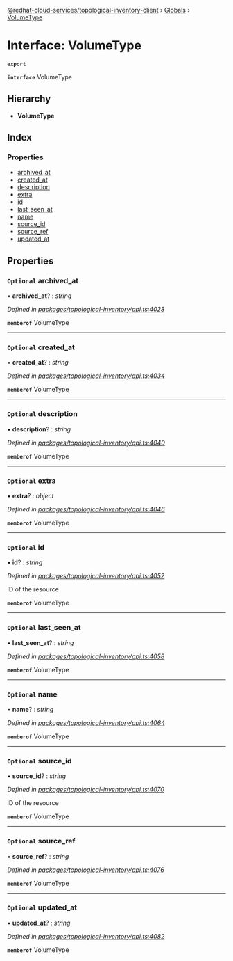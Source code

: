 [@redhat-cloud-services/topological-inventory-client](../README.md) › [Globals](../globals.md) › [VolumeType](volumetype.md)

# Interface: VolumeType

**`export`** 

**`interface`** VolumeType

## Hierarchy

* **VolumeType**

## Index

### Properties

* [archived_at](volumetype.md#optional-archived_at)
* [created_at](volumetype.md#optional-created_at)
* [description](volumetype.md#optional-description)
* [extra](volumetype.md#optional-extra)
* [id](volumetype.md#optional-id)
* [last_seen_at](volumetype.md#optional-last_seen_at)
* [name](volumetype.md#optional-name)
* [source_id](volumetype.md#optional-source_id)
* [source_ref](volumetype.md#optional-source_ref)
* [updated_at](volumetype.md#optional-updated_at)

## Properties

### `Optional` archived_at

• **archived_at**? : *string*

*Defined in [packages/topological-inventory/api.ts:4028](https://github.com/leSamo/javascript-clients/blob/master/packages/topological-inventory/api.ts#L4028)*

**`memberof`** VolumeType

___

### `Optional` created_at

• **created_at**? : *string*

*Defined in [packages/topological-inventory/api.ts:4034](https://github.com/leSamo/javascript-clients/blob/master/packages/topological-inventory/api.ts#L4034)*

**`memberof`** VolumeType

___

### `Optional` description

• **description**? : *string*

*Defined in [packages/topological-inventory/api.ts:4040](https://github.com/leSamo/javascript-clients/blob/master/packages/topological-inventory/api.ts#L4040)*

**`memberof`** VolumeType

___

### `Optional` extra

• **extra**? : *object*

*Defined in [packages/topological-inventory/api.ts:4046](https://github.com/leSamo/javascript-clients/blob/master/packages/topological-inventory/api.ts#L4046)*

**`memberof`** VolumeType

___

### `Optional` id

• **id**? : *string*

*Defined in [packages/topological-inventory/api.ts:4052](https://github.com/leSamo/javascript-clients/blob/master/packages/topological-inventory/api.ts#L4052)*

ID of the resource

**`memberof`** VolumeType

___

### `Optional` last_seen_at

• **last_seen_at**? : *string*

*Defined in [packages/topological-inventory/api.ts:4058](https://github.com/leSamo/javascript-clients/blob/master/packages/topological-inventory/api.ts#L4058)*

**`memberof`** VolumeType

___

### `Optional` name

• **name**? : *string*

*Defined in [packages/topological-inventory/api.ts:4064](https://github.com/leSamo/javascript-clients/blob/master/packages/topological-inventory/api.ts#L4064)*

**`memberof`** VolumeType

___

### `Optional` source_id

• **source_id**? : *string*

*Defined in [packages/topological-inventory/api.ts:4070](https://github.com/leSamo/javascript-clients/blob/master/packages/topological-inventory/api.ts#L4070)*

ID of the resource

**`memberof`** VolumeType

___

### `Optional` source_ref

• **source_ref**? : *string*

*Defined in [packages/topological-inventory/api.ts:4076](https://github.com/leSamo/javascript-clients/blob/master/packages/topological-inventory/api.ts#L4076)*

**`memberof`** VolumeType

___

### `Optional` updated_at

• **updated_at**? : *string*

*Defined in [packages/topological-inventory/api.ts:4082](https://github.com/leSamo/javascript-clients/blob/master/packages/topological-inventory/api.ts#L4082)*

**`memberof`** VolumeType
